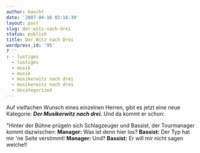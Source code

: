 ```yaml
---
author: bascht
date: '2007-04-16 02:16:39'
layout: post
slug: der-witz-nach-drei
status: publish
title: Der Witz nach Drei
wordpress_id: '95'
? ''
: - lustiges
  - lustiges
  - musik
  - musik
  - musikerwitz nach drei
  - musikerwitz nach drei
  - Uncategorized
---
```


Auf vielfachen Wunsch eines einzelnen Herren, gibt es jetzt eine
neue Kategorie:
***Der Musikerwitz nach drei.*** Und da kommt er schon:

"Hinter der Bühne prügeln sich Schlagzeuger und Bassist, der
Tourmanager kommt dazwischen: **Manager:** Was ist denn hier los?
**Bassist:** Der Typ hat mir 'ne Seite verstimmt! **Manager:** Und?
**Bassist:** Er will mir nicht sagen welche!!



